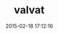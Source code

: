 ---
layout: post
title:  "valvat"
repo:   "yolk/valvat"
date:   2015-02-18 17:12:16
gemurl: https://github.com/yolk/valvat
---
